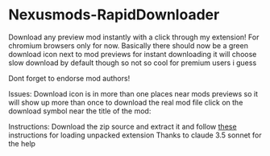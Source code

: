 # Nexusmods-RapidDownloader
Download any preview mod instantly with a click through my extension!
For chromium browsers only for now.
Basically there should now be a green download icon next to mod previews for instant downloading it will choose slow download by default though so not so cool for premium users i guess

Dont forget to endorse mod authors!

Issues:
Download icon is in more than one places near mods previews so it will show up more than once to download the real mod file click on the download symbol near the title of the mod:

Instructions:
Download the zip source and extract it and follow [these](https://www.cnet.com/tech/services-and-software/how-to-install-chrome-extensions-manually/) instructions for loading unpacked extension
Thanks to claude 3.5 sonnet for the help
